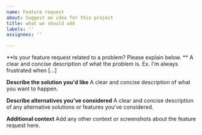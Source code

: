 ```yaml
---
name: Feature request
about: Suggest an idea for this project
title: what we should add
labels: ''
assignees: ''

---
```


**Is your feature request related to a problem? Please explain below. **
A clear and concise description of what the problem is. Ex. I'm always frustrated when [...]

**Describe the solution you'd like**
A clear and concise description of what you want to happen.

**Describe alternatives you've considered**
A clear and concise description of any alternative solutions or features you've considered.

**Additional context**
Add any other context or screenshots about the feature request here.
